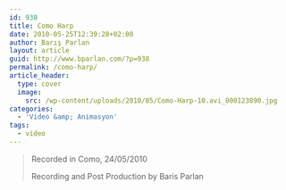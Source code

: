 ```yaml
---
id: 938
title: Como Harp
date: 2010-05-25T12:39:28+02:00
author: Barış Parlan
layout: article
guid: http://www.bparlan.com/?p=938
permalink: /como-harp/
article_header:
  type: cover
  image:
    src: /wp-content/uploads/2010/05/Como-Harp-10.avi_000123890.jpg
categories:
  - 'Video &amp; Animasyon'
tags:
  - video
---
```




<!--more-->

> Recorded in Como, 24/05/2010
> 
> Recording and Post Production by Baris Parlan

